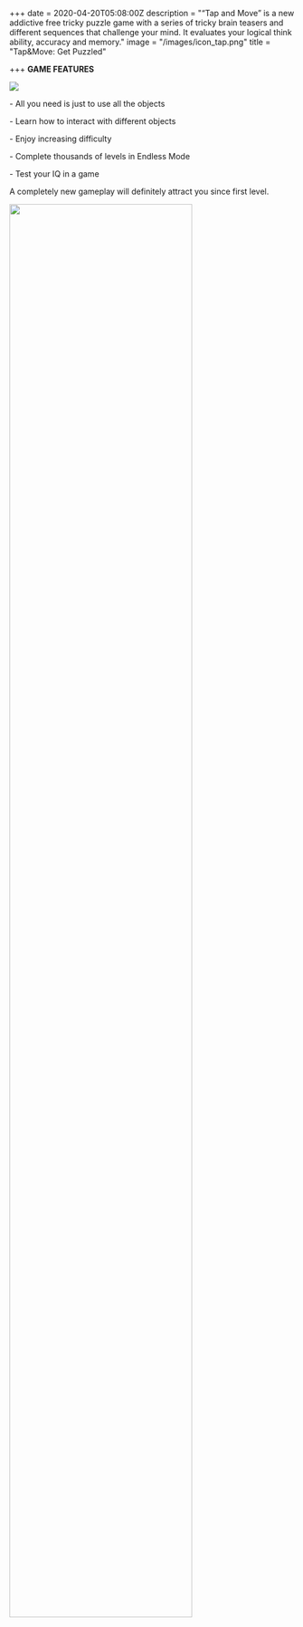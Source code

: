 +++
date = 2020-04-20T05:08:00Z
description = "“Tap and Move” is a new addictive free tricky puzzle game with a series of tricky brain teasers and different sequences that challenge your mind. It evaluates your logical think ability, accuracy and memory."
image = "/images/icon_tap.png"
title = "Tap&Move: Get Puzzled"

+++
**GAME FEATURES**

[![](/images/Download_on_the_App_Store_Badge_US-UK_RGB_blk_092917.svg)](https://apps.apple.com/us/app/tap-move-get-puzzled/id1503369220 "Download on the AppStore")

\- All you need is just to use all the objects

\- Learn how to interact with different objects

\- Enjoy increasing difficulty

\- Complete thousands of levels in Endless Mode

\- Test your IQ in a game

A completely new gameplay will definitely attract you since first level.

<img Src=“/images/portfolio/tap.png” width=80% >